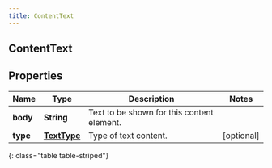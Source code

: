 ```yaml
---
title: ContentText
---
```

## ContentText


## Properties

| Name | Type | Description | Notes |
| ------------ | ------------- | ------------- | ------------- |
| **body** | <!----><!---->**String**<!----> | Text to be shown for this content element. |  |
| **type** | <!----><!---->[**TextType**](TextType.html)<!----> | Type of text content. |  [optional] |
{: class="table table-striped"}



